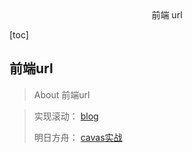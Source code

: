<center>前端 url</center>





[toc]







## 前端url

> About 前端url





> 实现滚动： [blog](https://juejin.cn/post/7296058491289501696)
>
> 明日方舟： [cavas实战](https://juejin.cn/post/7160491044222533639)
>
> 


